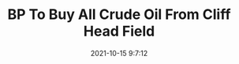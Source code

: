 ---
"title": "BP To Buy All Crude Oil From Cliff Head Field"
"date": "2021-10-15 9:7:12"
"feed_name": "RIGZONE"
"feed_website": "http://www.rigzone.com/"
"feed_rss": "http://www.rigzone.com/news/rss/rigzone_latest.aspx"
"link": "https://www.rigzone.com/news/bp_to_buy_all_crude_oil_from_cliff_head_field-15-oct-2021-166730-article/?rss=true"
"source": "None"
"file": "_posts/2021-1-1-0115640aa5faf7502e4e5aa8ec2b88d98b5cf658.md"
"accident": "0"
"drilling": "0"
"dead": "0"
"injured": "0"
"arrested": "0"
"place": "unknown place"
"where": "unknown site"
"causes": "unknown"
"place_uri": "unknown place"
---